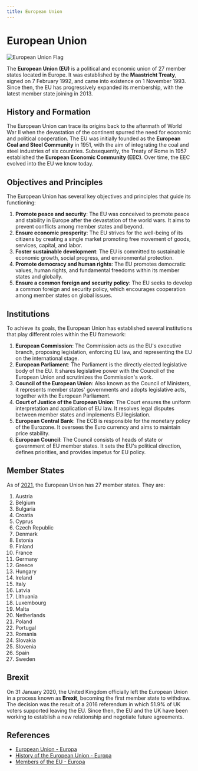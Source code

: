 ```yaml
---
title: European Union
---
```

# European Union

![European Union Flag](https://upload.wikimedia.org/wikipedia/commons/thumb/b/b7/Flag_of_Europe.svg/1920px-Flag_of_Europe.svg.png)

The **European Union (EU)** is a political and economic union of 27 member states located in Europe. It was established by the **Maastricht Treaty**, signed on 7 February 1992, and came into existence on 1 November 1993. Since then, the EU has progressively expanded its membership, with the latest member state joining in 2013. 

## History and Formation

The European Union can trace its origins back to the aftermath of World War II when the devastation of the continent spurred the need for economic and political cooperation. The EU was initially founded as the **European Coal and Steel Community** in 1951, with the aim of integrating the coal and steel industries of six countries. Subsequently, the Treaty of Rome in 1957 established the **European Economic Community (EEC)**. Over time, the EEC evolved into the EU we know today.

## Objectives and Principles

The European Union has several key objectives and principles that guide its functioning:

1. **Promote peace and security**: The EU was conceived to promote peace and stability in Europe after the devastation of the world wars. It aims to prevent conflicts among member states and beyond.
2. **Ensure economic prosperity**: The EU strives for the well-being of its citizens by creating a single market promoting free movement of goods, services, capital, and labor.
3. **Foster sustainable development**: The EU is committed to sustainable economic growth, social progress, and environmental protection.
4. **Promote democracy and human rights**: The EU promotes democratic values, human rights, and fundamental freedoms within its member states and globally.
5. **Ensure a common foreign and security policy**: The EU seeks to develop a common foreign and security policy, which encourages cooperation among member states on global issues.

## Institutions

To achieve its goals, the European Union has established several institutions that play different roles within the EU framework:

1. **European Commission**: The Commission acts as the EU's executive branch, proposing legislation, enforcing EU law, and representing the EU on the international stage.
2. **European Parliament**: The Parliament is the directly elected legislative body of the EU. It shares legislative power with the Council of the European Union and scrutinizes the Commission's work.
3. **Council of the European Union**: Also known as the Council of Ministers, it represents member states' governments and adopts legislative acts, together with the European Parliament.
4. **Court of Justice of the European Union**: The Court ensures the uniform interpretation and application of EU law. It resolves legal disputes between member states and implements EU legislation.
5. **European Central Bank**: The ECB is responsible for the monetary policy of the Eurozone. It oversees the Euro currency and aims to maintain price stability.
6. **European Council**: The Council consists of heads of state or government of EU member states. It sets the EU's political direction, defines priorities, and provides impetus for EU policy.

## Member States

As of [2021](https://en.wikipedia.org/wiki/2021), the European Union has 27 member states. They are:

1. Austria
2. Belgium
3. Bulgaria
4. Croatia
5. Cyprus
6. Czech Republic
7. Denmark
8. Estonia
9. Finland
10. France
11. Germany
12. Greece
13. Hungary
14. Ireland
15. Italy
16. Latvia
17. Lithuania
18. Luxembourg
19. Malta
20. Netherlands
21. Poland
22. Portugal
23. Romania
24. Slovakia
25. Slovenia
26. Spain
27. Sweden

## Brexit

On 31 January 2020, the United Kingdom officially left the European Union in a process known as **Brexit**, becoming the first member state to withdraw. The decision was the result of a 2016 referendum in which 51.9% of UK voters supported leaving the EU. Since then, the EU and the UK have been working to establish a new relationship and negotiate future agreements.

## References

- [European Union - Europa](https://europa.eu/european-union/index_en)
- [History of the European Union - Europa](https://europa.eu/european-union/about-eu/history_en)
- [Members of the EU - Europa](https://europa.eu/european-union/about-eu/countries_en)